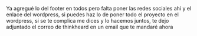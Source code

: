 Ya agregué lo del footer en todos pero falta poner las redes sociales ahí y el enlace del wordpress, si puedes haz lo de poner todo el proyecto en el wordpress, si se te complica me dices y lo hacemos juntos, te dejo adjuntado el correo de thinkheard en un email que te mandaré ahora
